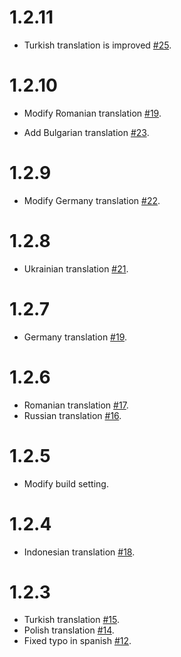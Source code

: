 # 1.2.11

- Turkish translation is improved [#25](https://github.com/runkids/vue2-timeago/pull/25).

# 1.2.10

- Modify Romanian translation [#19](https://github.com/runkids/vue2-timeago/pull/24).

- Add Bulgarian translation [#23](https://github.com/runkids/vue2-timeago/pull/23).

# 1.2.9

- Modify Germany translation [#22](https://github.com/runkids/vue2-timeago/pull/22).

# 1.2.8

- Ukrainian translation [#21](https://github.com/runkids/vue2-timeago/pull/21).

# 1.2.7

- Germany translation [#19](https://github.com/runkids/vue2-timeago/pull/19).

# 1.2.6

- Romanian translation [#17](https://github.com/runkids/vue2-timeago/issues/17).
- Russian translation [#16](https://github.com/runkids/vue2-timeago/issues/16).

# 1.2.5

- Modify build setting.

# 1.2.4

- Indonesian translation [#18](https://github.com/runkids/vue2-timeago/pull/18).

# 1.2.3

- Turkish translation [#15](https://github.com/runkids/vue2-timeago/pull/15).
- Polish translation [#14](https://github.com/runkids/vue2-timeago/issues/14).
- Fixed typo in spanish [#12](https://github.com/runkids/vue2-timeago/pull/12).
